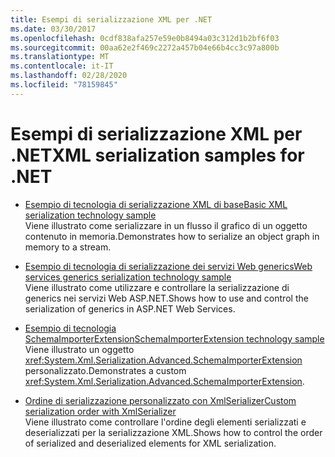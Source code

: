 ```yaml
---
title: Esempi di serializzazione XML per .NET
ms.date: 03/30/2017
ms.openlocfilehash: 0cdf838afa257e59e0b8494a03c312d1b2bf6f03
ms.sourcegitcommit: 00aa62e2f469c2272a457b04e66b4cc3c97a800b
ms.translationtype: MT
ms.contentlocale: it-IT
ms.lasthandoff: 02/28/2020
ms.locfileid: "78159845"
---
```

# <a name="xml-serialization-samples-for-net"></a><span data-ttu-id="49405-102">Esempi di serializzazione XML per .NET</span><span class="sxs-lookup"><span data-stu-id="49405-102">XML serialization samples for .NET</span></span>

* [<span data-ttu-id="49405-103">Esempio di tecnologia di serializzazione XML di base</span><span class="sxs-lookup"><span data-stu-id="49405-103">Basic XML serialization technology sample</span></span>](../../../docs/standard/serialization/basic-serialization-technology-sample.md)  
 <span data-ttu-id="49405-104">Viene illustrato come serializzare in un flusso il grafico di un oggetto contenuto in memoria.</span><span class="sxs-lookup"><span data-stu-id="49405-104">Demonstrates how to serialize an object graph in memory to a stream.</span></span>  
  
* [<span data-ttu-id="49405-105">Esempio di tecnologia di serializzazione dei servizi Web generics</span><span class="sxs-lookup"><span data-stu-id="49405-105">Web services generics serialization technology sample</span></span>](../../../docs/standard/serialization/web-services-generics-serialization-technology-sample.md)  
 <span data-ttu-id="49405-106">Viene illustrato come utilizzare e controllare la serializzazione di generics nei servizi Web ASP.NET.</span><span class="sxs-lookup"><span data-stu-id="49405-106">Shows how to use and control the serialization of generics in ASP.NET Web Services.</span></span>

* [<span data-ttu-id="49405-107">Esempio di tecnologia SchemaImporterExtension</span><span class="sxs-lookup"><span data-stu-id="49405-107">SchemaImporterExtension technology sample</span></span>](../../../docs/standard/serialization/schemaimporterextension-technology-sample.md)  
 <span data-ttu-id="49405-108">Viene illustrato un oggetto <xref:System.Xml.Serialization.Advanced.SchemaImporterExtension> personalizzato.</span><span class="sxs-lookup"><span data-stu-id="49405-108">Demonstrates a custom <xref:System.Xml.Serialization.Advanced.SchemaImporterExtension>.</span></span>  
  
* [<span data-ttu-id="49405-109">Ordine di serializzazione personalizzato con XmlSerializer</span><span class="sxs-lookup"><span data-stu-id="49405-109">Custom serialization order with XmlSerializer</span></span>](../../../docs/standard/serialization/custom-serialization-order-with-xmlserializer.md)  
 <span data-ttu-id="49405-110">Viene illustrato come controllare l'ordine degli elementi serializzati e deserializzati per la serializzazione XML.</span><span class="sxs-lookup"><span data-stu-id="49405-110">Shows how to control the order of serialized and deserialized elements for XML serialization.</span></span>  
